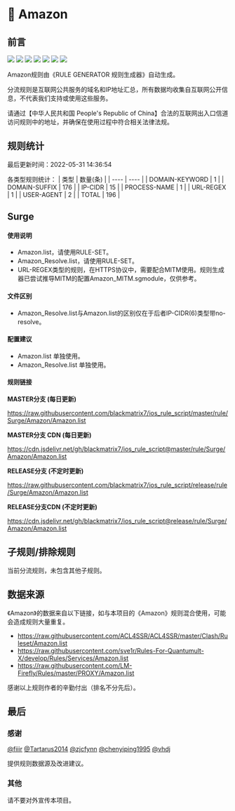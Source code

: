 # 🧸 Amazon

## 前言

![](https://shields.io/badge/-移除重复规则-ff69b4) ![](https://shields.io/badge/-DOMAIN与DOMAIN--SUFFIX合并-green) ![](https://shields.io/badge/-DOMAIN--SUFFIX间合并-critical) ![](https://shields.io/badge/-DOMAIN--SUFFIX与DOMAIN--KEYWORD合并-blue) ![](https://shields.io/badge/-IP--CIDR(6)合并-blueviolet) ![](https://shields.io/badge/-MITM--HOSTNAME合并-brightgreen) ![](https://shields.io/badge/-正则推导HOSTNAME-033da7) 

Amazon规则由《RULE GENERATOR 规则生成器》自动生成。

分流规则是互联网公共服务的域名和IP地址汇总，所有数据均收集自互联网公开信息，不代表我们支持或使用这些服务。

请通过【中华人民共和国 People's Republic of China】合法的互联网出入口信道访问规则中的地址，并确保在使用过程中符合相关法律法规。

## 规则统计

最后更新时间：2022-05-31 14:36:54

各类型规则统计：
| 类型 | 数量(条)  | 
| ---- | ----  |
| DOMAIN-KEYWORD | 1  | 
| DOMAIN-SUFFIX | 176  | 
| IP-CIDR | 15  | 
| PROCESS-NAME | 1  | 
| URL-REGEX | 1  | 
| USER-AGENT | 2  | 
| TOTAL | 196  | 


## Surge 

#### 使用说明
- Amazon.list，请使用RULE-SET。
- Amazon_Resolve.list，请使用RULE-SET。
- URL-REGEX类型的规则，在HTTPS协议中，需要配合MITM使用。规则生成器已尝试推导MITM的配置Amazon_MITM.sgmodule，仅供参考。

#### 文件区别
- Amazon_Resolve.list与Amazon.list的区别仅在于后者IP-CIDR(6)类型带no-resolve。

#### 配置建议
- Amazon.list 单独使用。
- Amazon_Resolve.list 单独使用。

#### 规则链接
**MASTER分支 (每日更新)**

https://raw.githubusercontent.com/blackmatrix7/ios_rule_script/master/rule/Surge/Amazon/Amazon.list

**MASTER分支 CDN (每日更新)**

https://cdn.jsdelivr.net/gh/blackmatrix7/ios_rule_script@master/rule/Surge/Amazon/Amazon.list

**RELEASE分支 (不定时更新)**

https://raw.githubusercontent.com/blackmatrix7/ios_rule_script/release/rule/Surge/Amazon/Amazon.list

**RELEASE分支CDN (不定时更新)**

https://cdn.jsdelivr.net/gh/blackmatrix7/ios_rule_script@release/rule/Surge/Amazon/Amazon.list

## 子规则/排除规则


当前分流规则，未包含其他子规则。

## 数据来源

《Amazon》的数据来自以下链接，如与本项目的《Amazon》规则混合使用，可能会造成规则大量重复。

- https://raw.githubusercontent.com/ACL4SSR/ACL4SSR/master/Clash/Ruleset/Amazon.list
- https://raw.githubusercontent.com/sve1r/Rules-For-Quantumult-X/develop/Rules/Services/Amazon.list
- https://raw.githubusercontent.com/LM-Firefly/Rules/master/PROXY/Amazon.list


感谢以上规则作者的辛勤付出（排名不分先后）。

## 最后

### 感谢

[@fiiir](https://github.com/fiiir) [@Tartarus2014](https://github.com/Tartarus2014) [@zjcfynn](https://github.com/zjcfynn) [@chenyiping1995](https://github.com/chenyiping1995) [@vhdj](https://github.com/vhdj)

提供规则数据源及改进建议。

### 其他

请不要对外宣传本项目。